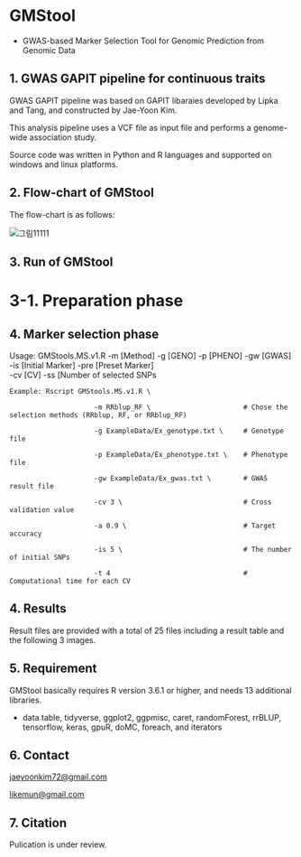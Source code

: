 # GMStool
  - GWAS-based Marker Selection Tool for Genomic Prediction from Genomic Data

## 1. GWAS GAPIT pipeline for continuous traits

GWAS GAPIT pipeline was based on GAPIT libaraies developed by Lipka and Tang, and constructed by Jae-Yoon Kim.

This analysis pipeline uses a VCF file as input file and performs a genome-wide association study.

Source code was written in Python and R languages and supported on windows and linux platforms.


## 2. Flow-chart of GMStool

The flow-chart is as follows:

![그림11111](https://user-images.githubusercontent.com/49300659/80271666-40c93f00-86fd-11ea-81f9-08dc33b51163.jpg)


## 3. Run of GMStool
  # 3-1. Preparation phase





## 4. Marker selection phase

Usage: GMStools.MS.v1.R -m [Method] -g [GENO] -p [PHENO] -gw [GWAS]             \
                        -is [Initial Marker] -pre [Preset Marker] \
                        -cv [CV] -ss [Number of selected SNPs


    Example: Rscript GMStools.MS.v1.R \   
    
                         -m RRblup_RF \                       # Chose the selection methods (RRblup, RF, or RRblup_RF)
                         
                         -g ExampleData/Ex_genotype.txt \     # Genotype file
                         
                         -p ExampleData/Ex_phenotype.txt \    # Phenotype file
                         
                         -gw ExampleData/Ex_gwas.txt \        # GWAS result file
                         
                         -cv 3 \                              # Cross validation value
                         
                         -a 0.9 \                             # Target accuracy 
                          
                         -is 5 \                              # The number of initial SNPs
                                                 
                         -t 4                                 # Computational time for each CV


## 4. Results

Result files are provided with a total of 25 files including a result table and the following 3 images.



## 5. Requirement

GMStool basically requires R version 3.6.1 or higher, and needs 13 additional libraries.

- data.table, tidyverse, ggplot2, ggpmisc, caret, randomForest, rrBLUP, tensorflow, keras, gpuR, doMC, foreach, and iterators


## 6. Contact

jaeyoonkim72@gmail.com

likemun@gmail.com


## 7. Citation

Pulication is under review.
